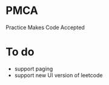 # PMCA
Practice Makes Code Accepted

# To do
- support paging
- support new UI version of leetcode 
